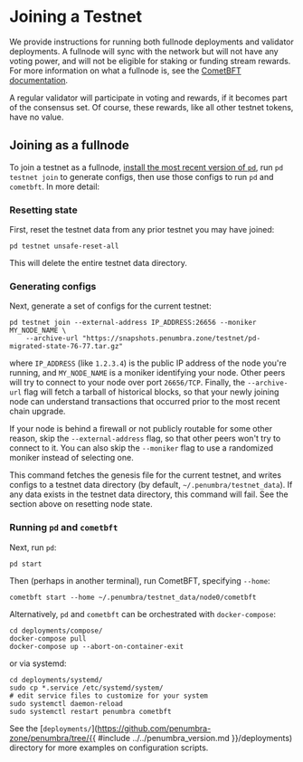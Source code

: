 # Joining a Testnet

We provide instructions for running both fullnode deployments and validator deployments. A
fullnode will sync with the network but will not have any voting power, and will
not be eligible for staking or funding stream rewards. For more information on
what a fullnode is, see the [CometBFT
documentation](https://docs.cometbft.com/v0.37/core/using-cometbft#adding-a-non-validator).

A regular validator will participate in voting and rewards, if it becomes part
of the consensus set.  Of course, these rewards, like all other testnet tokens,
have no value.

## Joining as a fullnode

To join a testnet as a fullnode, [install the most recent version of `pd`](install.md), run
`pd testnet join` to generate configs, then use those configs to run `pd` and
`cometbft`. In more detail:

### Resetting state

First, reset the testnet data from any prior testnet you may have joined:

```shell
pd testnet unsafe-reset-all
```

This will delete the entire testnet data directory.

### Generating configs

Next, generate a set of configs for the current testnet:

<!--
### Begin join customization

The following section describes how to join a testnet chain *which has never upgraded*.
Once a chain upgrade occurs, a new-joining node must have access to an archive
of historical, migrated state. When we upgrade the chain, we should update these
docs to switch to the archive-url version:
-->

```shell
pd testnet join --external-address IP_ADDRESS:26656 --moniker MY_NODE_NAME \
    --archive-url "https://snapshots.penumbra.zone/testnet/pd-migrated-state-76-77.tar.gz"
```

where `IP_ADDRESS` (like `1.2.3.4`) is the public IP address of the node you're running,
and `MY_NODE_NAME` is a moniker identifying your node. Other peers will try to connect
to your node over port `26656/TCP`. Finally, the `--archive-url` flag will fetch
a tarball of historical blocks, so that your newly joining node can understand transactions
that occurred prior to the most recent chain upgrade.

<!--
```shell
pd testnet join --external-address IP_ADDRESS:26656 --moniker MY_NODE_NAME
```

where `IP_ADDRESS` (like `1.2.3.4`) is the public IP address of the node you're running,
and `MY_NODE_NAME` is a moniker identifying your node. Other peers will try to connect
to your node over port `26656/TCP`.
### End join customization
-->

If your node is behind a firewall or not publicly routable for some other reason,
skip the `--external-address` flag, so that other peers won't try to connect to it.
You can also skip the `--moniker` flag to use a randomized moniker instead of selecting one.

This command fetches the genesis file for the current testnet, and writes
configs to a testnet data directory (by default, `~/.penumbra/testnet_data`).
If any data exists in the testnet data directory, this command will fail.  See
the section above on resetting node state.

### Running `pd` and `cometbft`

Next, run `pd`:

```shell
pd start
```

Then (perhaps in another terminal), run CometBFT, specifying `--home`:

```shell
cometbft start --home ~/.penumbra/testnet_data/node0/cometbft
```

Alternatively, `pd` and `cometbft` can be orchestrated with `docker-compose`:

```shell
cd deployments/compose/
docker-compose pull
docker-compose up --abort-on-container-exit
```

or via systemd:

```
cd deployments/systemd/
sudo cp *.service /etc/systemd/system/
# edit service files to customize for your system
sudo systemctl daemon-reload
sudo systemctl restart penumbra cometbft
```

See the [`deployments/`](https://github.com/penumbra-zone/penumbra/tree/{{ #include ../../penumbra_version.md }}/deployments)
directory for more examples on configuration scripts.
